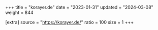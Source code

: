 +++
title = "korayer.de"
date = "2023-01-31"
updated = "2024-03-08"
weight = 844

[extra]
source = "https://korayer.de/"
ratio = 100
size = 1
+++
